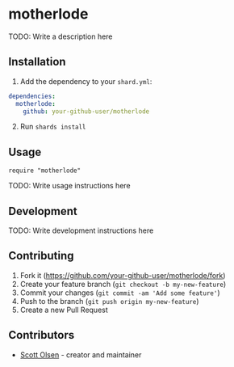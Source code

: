 # motherlode

TODO: Write a description here

## Installation

1. Add the dependency to your `shard.yml`:
```yaml
dependencies:
  motherlode:
    github: your-github-user/motherlode
```
2. Run `shards install`

## Usage

```crystal
require "motherlode"
```

TODO: Write usage instructions here

## Development

TODO: Write development instructions here

## Contributing

1. Fork it (<https://github.com/your-github-user/motherlode/fork>)
2. Create your feature branch (`git checkout -b my-new-feature`)
3. Commit your changes (`git commit -am 'Add some feature'`)
4. Push to the branch (`git push origin my-new-feature`)
5. Create a new Pull Request

## Contributors

- [Scott Olsen](https://github.com/your-github-user) - creator and maintainer
